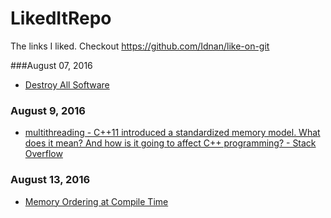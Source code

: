 # LikedItRepo
The links I liked. Checkout https://github.com/Idnan/like-on-git

###August 07, 2016
- [Destroy All Software](https://www.destroyallsoftware.com/screencasts) 

### August 9, 2016
- [multithreading - C++11 introduced a standardized memory model. What does it mean? And how is it going to affect C++ programming? - Stack Overflow](https://stackoverflow.com/questions/6319146/c11-introduced-a-standardized-memory-model-what-does-it-mean-and-how-is-it-g) 

### August 13, 2016
- [Memory Ordering at Compile Time](http://preshing.com/20120625/memory-ordering-at-compile-time/) 
